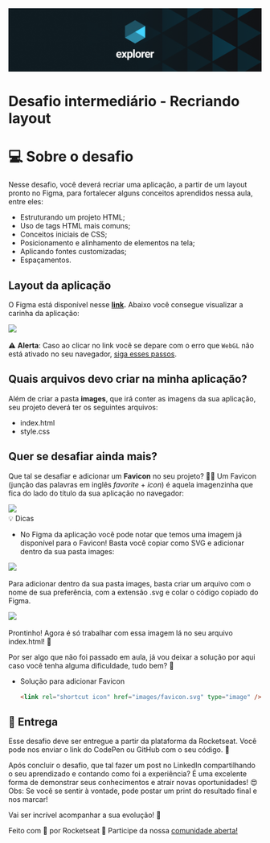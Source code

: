 <img alt="Top Explorer" src="../../../../assets/capaExplorer.png"/>

# Desafio intermediário - Recriando layout

# 💻 Sobre o desafio

Nesse desafio, você deverá recriar uma aplicação, a partir de um layout pronto no Figma, para fortalecer alguns conceitos aprendidos nessa aula, entre eles:

- Estruturando um projeto HTML;
- Uso de tags HTML mais comuns;
- Conceitos iniciais de CSS;
- Posicionamento e alinhamento de elementos na tela;
- Aplicando fontes customizadas;
- Espaçamentos.

## Layout da aplicação

O Figma está disponível nesse **[link](https://www.figma.com/file/waisYRoNzeBgIxOyrz0b2R/Projeto01-Extra/duplicate).** Abaixo você consegue visualizar a carinha da aplicação:

<img src="https://file.notion.so/f/f/08f749ff-d06d-49a8-a488-9846e081b224/0a5e672c-481d-4bb7-8ee1-5017440adb21/Untitled.png?id=ad600035-97f2-45cb-a739-9dee0b4d53f9&table=block&spaceId=08f749ff-d06d-49a8-a488-9846e081b224&expirationTimestamp=1708322400000&signature=Ern3f0ne1fe5lkpereoj_tH_Y7ch5oYjJyMnDZKiiZA&downloadName=Untitled.png"/>

<aside>

⚠️ **Alerta**: Caso ao clicar no link você se depare com o erro que `WebGL` não está ativado no seu navegador,
[siga esses passos](https://help.figma.com/hc/en-us/articles/360039828614#Enable_WebGL).

</aside>

## Quais arquivos devo criar na minha aplicação?

Além de criar a pasta **images**, que irá conter as imagens da sua aplicação, seu projeto deverá ter os seguintes arquivos:

- index.html
- style.css

## Quer se desafiar ainda mais?

Que tal se desafiar e adicionar um **Favicon** no seu projeto? 👀💜
Um Favicon (junção das palavras em inglês _favorite_ + _icon_) é aquela imagenzinha que fica do lado do título da sua aplicação no navegador:

<img src="https://file.notion.so/f/f/08f749ff-d06d-49a8-a488-9846e081b224/765d5e76-f35c-4bba-bf39-a4efb3183997/Untitled.png?id=3cdfda12-efc5-4d01-8a0b-0eba6b5d306a&table=block&spaceId=08f749ff-d06d-49a8-a488-9846e081b224&expirationTimestamp=1708322400000&signature=lrZV4CoJGL-WX6VNxto--d4ZhDK73woJE3hMTpXxBU4&downloadName=Untitled.png"/>

<aside>
💡 Dicas

</aside>

- No Figma da aplicação você pode notar que temos uma imagem já disponível para o Favicon! Basta você copiar como SVG e adicionar dentro da sua pasta images:

<img src="https://file.notion.so/f/f/08f749ff-d06d-49a8-a488-9846e081b224/63e7cf42-ba48-4445-a8f8-0ac738c77c12/Untitled.png?id=65331053-9e69-4bec-8cb9-9c437b5946b0&table=block&spaceId=08f749ff-d06d-49a8-a488-9846e081b224&expirationTimestamp=1708322400000&signature=J1aHQtvtagyo3dHoTw69U8CJrpMz12JNMjaU39Ex96s&downloadName=Untitled.png"/>

Para adicionar dentro da sua pasta images, basta criar um arquivo com o nome de sua preferência, com a extensão .svg e colar o código copiado do Figma.

<img src="https://file.notion.so/f/f/08f749ff-d06d-49a8-a488-9846e081b224/f9eeb711-e172-4695-b2bf-6cbdec81a1ef/Untitled.png?id=a9f1c4a8-2979-43be-95ee-ebadf26d30f7&table=block&spaceId=08f749ff-d06d-49a8-a488-9846e081b224&expirationTimestamp=1708322400000&signature=BsTMCU9UOqa4q8AFP6-4AV4SZLDyqSCRcfM_vkLGIWY&downloadName=Untitled.png"/>

Prontinho!
Agora é só trabalhar com essa imagem lá no seu arquivo index.html! 💜

Por ser algo que não foi passado em aula, já vou deixar a solução por aqui caso você tenha alguma dificuldade, tudo bem? 💜

- Solução para adicionar Favicon

  ```html
  <link rel="shortcut icon" href="images/favicon.svg" type="image" />
  ```

## 📅 Entrega

Esse desafio deve ser entregue a partir da plataforma da Rocketseat.
Você pode nos enviar o link do CodePen ou GitHub com o seu código. 💜

Após concluir o desafio, que tal fazer um post no LinkedIn compartilhando o seu aprendizado e contando como foi a experiência?
É uma excelente forma de demonstrar seus conhecimentos e atrair novas oportunidades! 😍
Obs: Se você se sentir à vontade, pode postar um print do resultado final e nos marcar!

Vai ser incrível acompanhar a sua evolução! 💜

Feito com 💜 por Rocketseat 👋 Participe da nossa [comunidade aberta!](https://discord.gg/Ns86RQyVH8)
